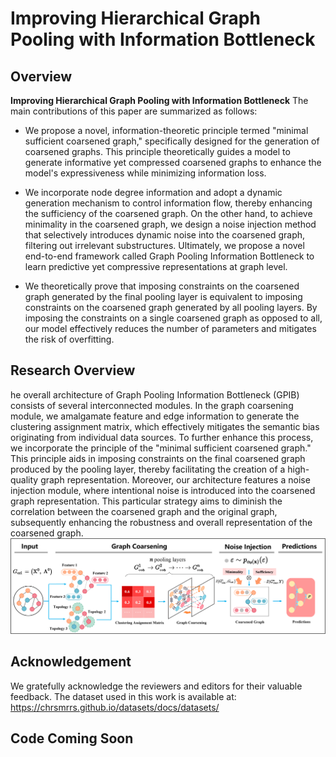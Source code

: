 # Improving Hierarchical Graph Pooling with Information Bottleneck 


## Overview
<b>Improving Hierarchical Graph Pooling with Information Bottleneck</b>
The main contributions of this paper are summarized as follows:

- We propose a novel, information-theoretic principle termed "minimal sufficient coarsened graph," specifically designed for the generation of coarsened graphs. This principle theoretically guides a model to generate informative yet compressed coarsened graphs to enhance the model's expressiveness while minimizing information loss.

- We incorporate node degree information and adopt a dynamic generation mechanism to control information flow, thereby enhancing the sufficiency of the coarsened graph. On the other hand, to achieve minimality in the coarsened graph, we design a noise injection method that selectively introduces dynamic noise into the coarsened graph, filtering out irrelevant substructures. Ultimately, we propose a novel end-to-end framework called Graph Pooling Information Bottleneck to learn predictive yet compressive representations at graph level. 

- We theoretically prove that imposing constraints on the coarsened graph generated by the final pooling layer is equivalent to imposing constraints on the coarsened graph generated by all pooling layers. By imposing the constraints on a single coarsened graph as opposed to all, our model effectively reduces the number of parameters and mitigates the risk of overfitting.
## Research Overview
he overall architecture of Graph Pooling Information Bottleneck (GPIB) consists of several interconnected modules. In the graph coarsening module, we amalgamate feature and edge information to generate the clustering assignment matrix, which effectively mitigates the semantic bias originating from individual data sources. To further enhance this process, we incorporate the principle of the "minimal sufficient coarsened graph." This principle aids in imposing constraints on the final coarsened graph produced by the pooling layer, thereby facilitating the creation of a high-quality graph representation. Moreover, our architecture features a noise injection module, where intentional noise is introduced into the coarsened graph representation. This particular strategy aims to diminish the correlation between the coarsened graph and the original graph, subsequently enhancing the robustness and overall representation of the coarsened graph.
![image](https://github.com/OliverNLP/GPIB/blob/master/assets/images/GPIB.png?raw=true)

## Acknowledgement

We gratefully acknowledge the reviewers and editors for their valuable feedback. The dataset used in this work is available at: https://chrsmrrs.github.io/datasets/docs/datasets/

## Code Coming Soon

